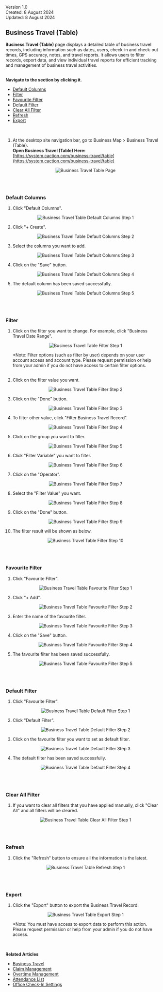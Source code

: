 Version 1.0<br>
Created: 8 August 2024<br>
Updated: 8 August 2024<br>
## Business Travel (Table)

**Business Travel (Table)** page displays a detailed table of business travel records, including information such as dates, users, check-in and check-out times, GPS accuracy, notes, and travel reports. It allows users to filter records, export data, and view individual travel reports for efficient tracking and management of business travel activities.<br><br>

**Navigate to the section by clicking it.**<br>

- [Default Columns](#section1)<br>
- [Filter](#section2)<br>
- [Favourite Filter](#section3)<br>
- [Default Filter](#section4)<br>
- [Clear All Filter](#section5)<br>
- [Refresh](#section6)<br>
- [Export](#section7)
<br><br><br>

1. At the desktop site navigation bar, go to Business Map > Business Travel (Table).<br>
   **Open Business Travel (Table) Here:** [https://system.caction.com/business-travel/table](https://system.caction.com/business-travel/table)<br>

   <p align="center">
      <img src="img2/Business_Travel_Table_Page.png" alt="Business Travel Table Page">
   </p>
   <br><br>
   
<a id="section1"></a>

### Default Columns

1. Click "Default Columns".

   <p align="center">
      <img src="img2/Business_Travel_Table_Default_Columns_Step_1.png" alt="Business Travel Table Default Columns Step 1">
   </p>
  
2. Click "+ Create".

   <p align="center">
      <img src="img2/Business_Travel_Table_Default_Columns_Step_2.png" alt="Business Travel Table Default Columns Step 2">
   </p>
   
3. Select the columns you want to add.

   <p align="center">
      <img src="img2/Business_Travel_Table_Default_Columns_Step_3.png" alt="Business Travel Table Default Columns Step 3">
   </p>

4. Click on the "Save" button.

   <p align="center">
      <img src="img2/Business_Travel_Table_Default_Columns_Step_4.png" alt="Business Travel Table Default Columns Step 4">
   </p>

5. The default column has been saved successfully.

   <p align="center">
      <img src="img2/Business_Travel_Table_Default_Columns_Step_5.png" alt="Business Travel Table Default Columns Step 5">
   </p>
   <br><br>
   
<a id="section2"></a>

### Filter
  
1. Click on the filter you want to change. For example, click "Business Travel Date Range".

   <p align="center">
      <img src="img2/Business_Travel_Table_Filter_Step_1.png" alt="Business Travel Table Filter Step 1">
   </p>

   *Note: Filter options (such as filter by user) depends on your user account access and account type. Please request permission or help from your admin if you do not have access to certain filter options.<br><br>
  
2. Click on the filter value you want.

   <p align="center">
      <img src="img2/Business_Travel_Table_Filter_Step_2.png" alt="Business Travel Table Filter Step 2">
   </p>
  
3. Click on the "Done" button.

   <p align="center">
      <img src="img2/Business_Travel_Table_Filter_Step_3.png" alt="Business Travel Table Filter Step 3">
   </p>
  
4. To filter other value, click "Filter Business Travel Record".

   <p align="center">
      <img src="img2/Business_Travel_Table_Filter_Step_4.png" alt="Business Travel Table Filter Step 4">
   </p>

5. Click on the group you want to filter.

   <p align="center">
     <img src="img2/Business_Travel_Table_Filter_Step_5.png" alt="Business Travel Table Filter Step 5">
   </p>

6. Click "Filter Variable" you want to filter.

   <p align="center">
      <img src="img2/Business_Travel_Table_Filter_Step_6.png" alt="Business Travel Table Filter Step 6">
   </p>

7. Click on the "Operator".

   <p align="center">
     <img src="img2/Business_Travel_Table_Filter_Step_7.png" alt="Business Travel Table Filter Step 7">
   </p>

8. Select the "Filter Value" you want.

   <p align="center">
     <img src="img2/Business_Travel_Table_Filter_Step_8.png" alt="Business Travel Table Filter Step 8">
   </p>

9. Click on the "Done" button.

   <p align="center">
     <img src="img2/Business_Travel_Table_Filter_Step_9.png" alt="Business Travel Table Filter Step 9">
   </p>

10. The filter result will be shown as below.

    <p align="center">
      <img src="img2/Business_Travel_Table_Filter_Step_10.png" alt="Business Travel Table Filter Step 10">
    </p>
   <br><br>
   
<a id="section3"></a>

### Favourite Filter

1. Click "Favourite Filter".

   <p align="center">
    <img src="img2/Business_Travel_Table_Favourite_Filter_Step_1.png" alt="Business Travel Table Favourite Filter Step 1">
   </p>
  
2. Click "+ Add".

   <p align="center">
    <img src="img2/Business_Travel_Table_Favourite_Filter_Step_2.png" alt="Business Travel Table Favourite Filter Step 2">
   </p>

3. Enter the name of the favourite filter.

   <p align="center">
    <img src="img2/Business_Travel_Table_Favourite_Filter_Step_3.png" alt="Business Travel Table Favourite Filter Step 3">
   </p>
  
4. Click on the "Save" button.

   <p align="center">
    <img src="img2/Business_Travel_Table_Favourite_Filter_Step_4.png" alt="Business Travel Table Favourite Filter Step 4">
   </p>
  
5. The favourite filter has been saved successfully.

   <p align="center">
    <img src="img2/Business_Travel_Table_Favourite_Filter_Step_5.png" alt="Business Travel Table Favourite Filter Step 5">
   </p>  
   <br><br>
   
<a id="section4"></a>

### Default Filter

1. Click "Favourite Filter".

   <p align="center">
    <img src="img2/Business_Travel_Table_Default_Filter_Step_1.png" alt="Business Travel Table Default Filter Step 1">
   </p>
  
2. Click "Default Filter".

   <p align="center">
    <img src="img2/Business_Travel_Table_Default_Filter_Step_2.png" alt="Business Travel Table Default Filter Step 2">
   </p>

3. Click on the favourite filter you want to set as default filter.

   <p align="center">
    <img src="img2/Business_Travel_Table_Default_Filter_Step_3.png" alt="Business Travel Table Default Filter Step 3">
   </p>
  
4. The default filter has been saved successfully.

   <p align="center">
    <img src="img2/Business_Travel_Table_Default_Filter_Step_4.png" alt="Business Travel Table Default Filter Step 4">
   </p>
   <br><br>
   
<a id="section5"></a>

### Clear All Filter

1. If you want to clear all filters that you have applied manually, click "Clear All" and all filters will be cleared.

   <p align="center">
     <img src="img2/Business_Travel_Table_Clear_All_Filter_Step_1.png" alt="Business Travel Table Clear All Filter Step 1">
   </p>  
   <br><br>
   
<a id="section6"></a>

### Refresh

1. Click the "Refresh" button to ensure all the information is the latest.

   <p align="center">
     <img src="img2/Business_Travel_Table_Refresh_Step_1.png" alt="Business Travel Table Refresh Step 1">
   </p>  
   <br><br>
   
<a id="section7"></a>

### Export

1. Click the "Export" button to export the Business Travel Record.

   <p align="center">
     <img src="img2/Business_Travel_Table_Export_Step_1.png" alt="Business Travel Table Export Step 1">
   </p>  

   *Note: You must have access to export data to perform this action. Please request permission or help from your admin if you do not have access.
   <br><br><br>

**Related Articles**
- [Business Travel](Business_Travel.md)
- [Claim Management](Claim_Management.md)
- [Overtime Management](Overtime_Management.md)
- [Attendance List](Attendance_List.md)
- [Office Check-In Settings](Office_Check_In_Settings.md)

<!-- [Link Text](https://support.caction.com/Business_Travel_Table.html) -->
